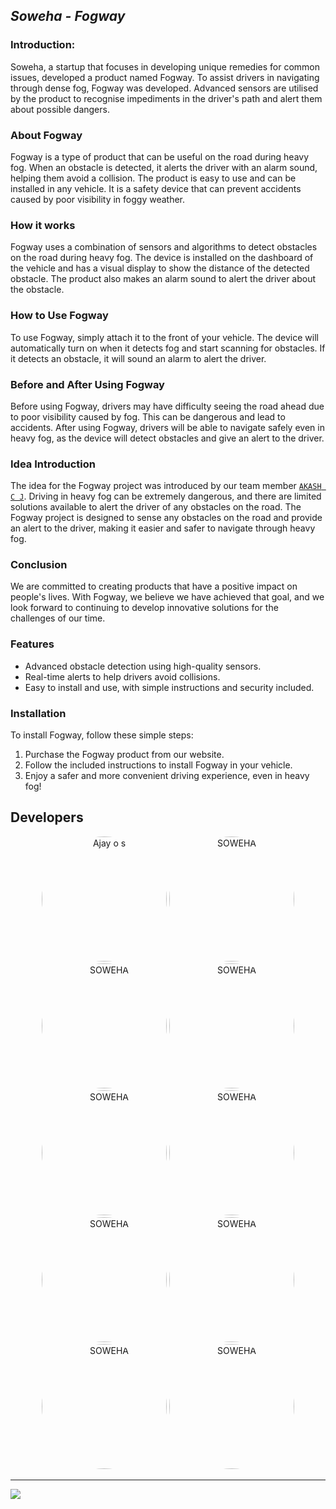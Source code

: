 ## *Soweha - Fogway*


### Introduction:

Soweha, a startup that focuses in developing unique remedies for common issues, developed a product named Fogway. To assist drivers in navigating through dense fog, Fogway was developed. Advanced sensors are utilised by the product to recognise impediments in the driver's path and alert them about possible dangers.

### About Fogway

Fogway is a type of product that can be useful on the road during heavy fog. When an obstacle is detected, it alerts the driver with an alarm sound, helping them avoid a collision. The product is easy to use and can be installed in any vehicle. It is a safety device that can prevent accidents caused by poor visibility in foggy weather.

### How it works

Fogway uses a combination of sensors and algorithms to detect obstacles on the road during heavy fog. The device is installed on the dashboard of the vehicle and has a visual display to show the distance of the detected obstacle. The product also makes an alarm sound to alert the driver about the obstacle.

### How to Use Fogway

To use Fogway, simply attach it to the front of your vehicle. The device will automatically turn on when it detects fog and start scanning for obstacles. If it detects an obstacle, it will sound an alarm to alert the driver.

### Before and After Using Fogway

Before using Fogway, drivers may have difficulty seeing the road ahead due to poor visibility caused by fog. This can be dangerous and lead to accidents. After using Fogway, drivers will be able to navigate safely even in heavy fog, as the device will detect obstacles and give an alert to the driver.

### Idea Introduction

The idea for the Fogway project was introduced by our team member [`AKASH C J`](https://github.com/ACJ007). Driving in heavy fog can be extremely dangerous, and there are limited solutions available to alert the driver of any obstacles on the road. The Fogway project is designed to sense any obstacles on the road and provide an alert to the driver, making it easier and safer to navigate through heavy fog.

### Conclusion

We are committed to creating products that have a positive impact on people's lives. With Fogway, we believe we have achieved that goal, and we look forward to continuing to develop innovative solutions for the challenges of our time.

### Features

- Advanced obstacle detection using high-quality sensors.
- Real-time alerts to help drivers avoid collisions.
- Easy to install and use, with simple instructions and security included.

### Installation

To install Fogway, follow these simple steps:

1. Purchase the Fogway product from our website.
2. Follow the included instructions to install Fogway in your vehicle.
3. Enjoy a safer and more convenient driving experience, even in heavy fog!


## Developers
<div align="center">
    
  <img src="https://github.com/Ajayos.png" alt="Ajay o s" style="width:200px;border-radius: 50%;">
  <img src="https://github.com/ACJ007.png" alt="SOWEHA" style="width:200px;border-radius: 50%;">
  <img src="https://github.com/afzalshaji18.png" alt="SOWEHA" style="width:200px;border-radius: 50%;">
  <img src="https://github.com/akarsh-krishna.png" alt="SOWEHA" style="width:200px;border-radius: 50%;">
  <img src="https://github.com/akshay-011.png" alt="SOWEHA" style="width:200px;border-radius: 50%;">
  <img src="https://github.com/aryapradeep212.png" alt="SOWEHA" style="width:200px;border-radius: 50%;">
  <img src="https://github.com/sabiyaabraham.png" alt="SOWEHA" style="width:200px;border-radius: 50%;">
  <img src="https://github.com/Nimisha-n-s.png" alt="SOWEHA" style="width:200px;border-radius: 50%;">
  <img src="https://github.com/Keerthana-bot.png" alt="SOWEHA" style="width:200px;border-radius: 50%;">
  <img src="https://github.com/AKHIYAAR.png" alt="SOWEHA" style="width:200px;border-radius: 50%;">
  </div>

---


<a href="https://github.com/soweha/FogWay/graphs/contributors">
  <img src="https://contrib.rocks/image?repo=soweha/FogWay" />
</a>
